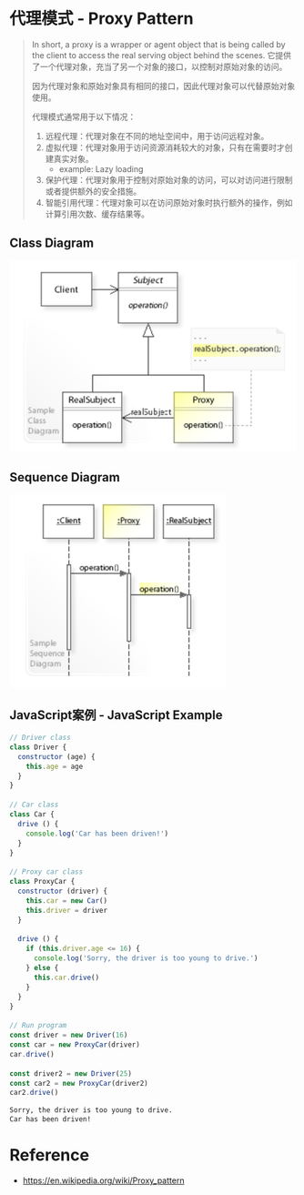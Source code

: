 # 代理模式 - Proxy Pattern

> In short, a proxy is a wrapper or agent object that is being called by the client to access the real serving object behind the scenes.
> 它提供了一个代理对象，充当了另一个对象的接口，以控制对原始对象的访问。
>
> 因为代理对象和原始对象具有相同的接口，因此代理对象可以代替原始对象使用。
>
> 代理模式通常用于以下情况：
>
> 1. 远程代理：代理对象在不同的地址空间中，用于访问远程对象。
> 2. 虚拟代理：代理对象用于访问资源消耗较大的对象，只有在需要时才创建真实对象。
>     * example: Lazy loading
> 3. 保护代理：代理对象用于控制对原始对象的访问，可以对访问进行限制或者提供额外的安全措施。
> 4. 智能引用代理：代理对象可以在访问原始对象时执行额外的操作，例如计算引用次数、缓存结果等。

## Class Diagram

<img src="./.images/image-20230227214510511.png" alt="image-20230227214510511" style="zoom:67%;" />

## Sequence Diagram

<img src="./.images/image-20230227214518376.png" alt="image-20230227214518376" style="zoom:67%;" />



## JavaScript案例 - JavaScript Example

```js
// Driver class
class Driver {
  constructor (age) {
    this.age = age
  }
}

// Car class
class Car {
  drive () {
    console.log('Car has been driven!')
  }
}

// Proxy car class
class ProxyCar {
  constructor (driver) {
    this.car = new Car()
    this.driver = driver
  }

  drive () {
    if (this.driver.age <= 16) {
      console.log('Sorry, the driver is too young to drive.')
    } else {
      this.car.drive()
    }
  }
}

// Run program
const driver = new Driver(16)
const car = new ProxyCar(driver)
car.drive()

const driver2 = new Driver(25)
const car2 = new ProxyCar(driver2)
car2.drive()
```



```
Sorry, the driver is too young to drive.
Car has been driven!
```

# Reference

* https://en.wikipedia.org/wiki/Proxy_pattern